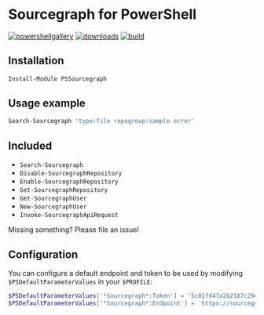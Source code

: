 # Sourcegraph for PowerShell

[![powershellgallery](https://img.shields.io/powershellgallery/v/PSSourcegraph.svg)](https://www.powershellgallery.com/packages/PSSourcegraph)
[![downloads](https://img.shields.io/powershellgallery/dt/PSSourcegraph.svg?label=downloads)](https://www.powershellgallery.com/packages/PSSourcegraph)
[![build](https://travis-ci.org/sourcegraph/PSSourcegraph.svg?branch=master)](https://travis-ci.org/sourcegraph/PSSourcegraph)

## Installation

```powershell
Install-Module PSSourcegraph
```

## Usage example

```powershell
Search-Sourcegraph 'type:file repogroup:sample error'
```

## Included

- `Search-Sourcegraph`
- `Disable-SourcegraphRepository`
- `Enable-SourcegraphRepository`
- `Get-SourcegraphRepository`
- `Get-SourcegraphUser`
- `New-SourcegraphUser`
- `Invoke-SourcegraphApiRequest`

Missing something? Please file an issue!

## Configuration

You can configure a default endpoint and token to be used by modifying `$PSDefaultParameterValues` in your `$PROFILE`:

```powershell
$PSDefaultParameterValues['*Sourcegraph*:Token'] = '5c01fd47a2b2187c2947f8a2eb76b358f3ed0e26'
$PSDefaultParameterValues['*Sourcegraph*:Endpoint'] = 'https://sourcegraph.example.com'
```
